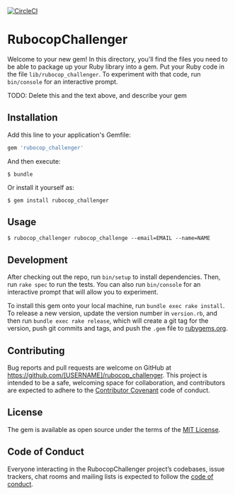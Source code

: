 [![CircleCI](https://circleci.com/gh/ryz310/rubocop_challenger/tree/master.svg?style=svg&circle-token=cdf0ffce5b4c0c7804b50dde00ca5ef09cbadb67)](https://circleci.com/gh/ryz310/rubocop_challenger/tree/master)

# RubocopChallenger

Welcome to your new gem! In this directory, you'll find the files you need to be able to package up your Ruby library into a gem. Put your Ruby code in the file `lib/rubocop_challenger`. To experiment with that code, run `bin/console` for an interactive prompt.

TODO: Delete this and the text above, and describe your gem

## Installation

Add this line to your application's Gemfile:

```ruby
gem 'rubocop_challenger'
```

And then execute:

    $ bundle

Or install it yourself as:

    $ gem install rubocop_challenger

## Usage

    $ rubocop_challenger rubocop_challenge --email=EMAIL --name=NAME

## Development

After checking out the repo, run `bin/setup` to install dependencies. Then, run `rake spec` to run the tests. You can also run `bin/console` for an interactive prompt that will allow you to experiment.

To install this gem onto your local machine, run `bundle exec rake install`. To release a new version, update the version number in `version.rb`, and then run `bundle exec rake release`, which will create a git tag for the version, push git commits and tags, and push the `.gem` file to [rubygems.org](https://rubygems.org).

## Contributing

Bug reports and pull requests are welcome on GitHub at https://github.com/[USERNAME]/rubocop_challenger. This project is intended to be a safe, welcoming space for collaboration, and contributors are expected to adhere to the [Contributor Covenant](http://contributor-covenant.org) code of conduct.

## License

The gem is available as open source under the terms of the [MIT License](https://opensource.org/licenses/MIT).

## Code of Conduct

Everyone interacting in the RubocopChallenger project’s codebases, issue trackers, chat rooms and mailing lists is expected to follow the [code of conduct](https://github.com/[USERNAME]/rubocop_challenger/blob/master/CODE_OF_CONDUCT.md).
